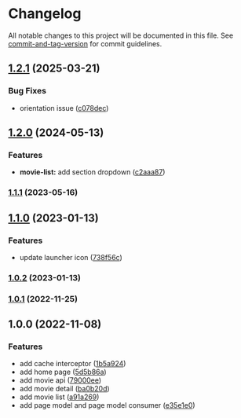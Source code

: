 # Changelog

All notable changes to this project will be documented in this file. See [commit-and-tag-version](https://github.com/absolute-version/commit-and-tag-version) for commit guidelines.

## [1.2.1](https://github.com/sozonome/muvees-flutter/compare/v1.2.0...v1.2.1) (2025-03-21)


### Bug Fixes

* orientation issue ([c078dec](https://github.com/sozonome/muvees-flutter/commit/c078decaa2445a493ea6ba8c05eacc39141a4157))

## [1.2.0](https://github.com/sozonome/muvees-flutter/compare/v1.1.1...v1.2.0) (2024-05-13)


### Features

* **movie-list:** add section dropdown ([c2aaa87](https://github.com/sozonome/muvees-flutter/commit/c2aaa87a19d8585ab22ce472a28b5514a4bf4779))

### [1.1.1](https://github.com/sozonome/muvees-flutter/compare/v1.1.0-build5-debug...v1.1.1) (2023-05-16)

## [1.1.0](https://github.com/sozonome/muvees-flutter/compare/v1.0.2...v1.1.0) (2023-01-13)


### Features

* update launcher icon ([738f56c](https://github.com/sozonome/muvees-flutter/commit/738f56c47f539c44657c412d40fea5d87adb8041))

### [1.0.2](https://github.com/sozonome/muvees-flutter/compare/v1.0.1...v1.0.2) (2023-01-13)

### [1.0.1](https://github.com/sozonome/muvees-flutter/compare/v1.0.0...v1.0.1) (2022-11-25)

## 1.0.0 (2022-11-08)


### Features

* add cache interceptor ([1b5a924](https://github.com/sozonome/muvees-flutter/commit/1b5a92453099a56d3f8b32d059ba7cb898cc3fab))
* add home page ([5d5b86a](https://github.com/sozonome/muvees-flutter/commit/5d5b86aaafc1ac687df4faa79c178ae6e8ed4ad1))
* add movie api ([79000ee](https://github.com/sozonome/muvees-flutter/commit/79000ee0b185dfb81d5a466c5d9dd18aa3ad0d84))
* add movie detail ([ba0b20d](https://github.com/sozonome/muvees-flutter/commit/ba0b20d5a292bcfcc478d5329fb173979b550c40))
* add movie list ([a91a269](https://github.com/sozonome/muvees-flutter/commit/a91a26900744e9601702790d4a7b43f69d02932f))
* add page model and page model consumer ([e35e1e0](https://github.com/sozonome/muvees-flutter/commit/e35e1e0db874887f3c3f3f45cb30caf8b823269a))
